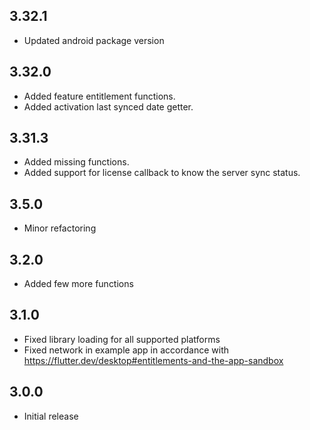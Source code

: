 ## 3.32.1
* Updated android package version

## 3.32.0
* Added feature entitlement functions.
* Added activation last synced date getter.

## 3.31.3
* Added missing functions.
* Added support for license callback to know the server sync status.

## 3.5.0
* Minor refactoring

## 3.2.0
* Added few more functions

## 3.1.0

* Fixed library loading for all supported platforms
* Fixed network in example app in accordance with https://flutter.dev/desktop#entitlements-and-the-app-sandbox




## 3.0.0

* Initial release
